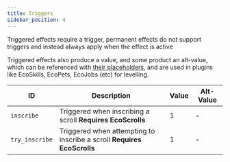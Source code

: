 ```yaml
---
title: Triggers
sidebar_position: 4
---
```


Triggered effects require a trigger, permanent effects do not support triggers and instead always apply when the effect is active

Triggered effects also produce a value, and some product an alt-value, which can be referenced with [their placeholders](https://plugins.auxilor.io/effects/configuring-an-effect#placeholders), and are used in plugins like EcoSkills, EcoPets, EcoJobs (etc) for levelling.

| ID             | Description                                                            | Value | Alt-Value |
| -------------- | ---------------------------------------------------------------------- | ----- | --------- |
| `inscribe`     | Triggered when inscribing a scroll **Requires EcoScrolls**             | 1     | -         |
| `try_inscribe` | Triggered when attempting to inscribe a scroll **Requires EcoScrolls** | 1     | -         |
